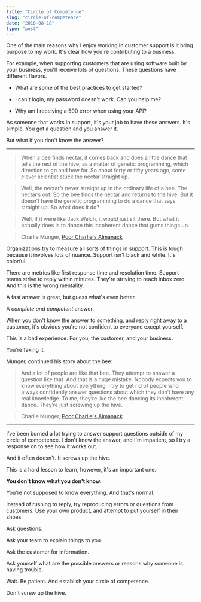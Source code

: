 ```yaml
---
title: "Circle of Competence"
slug: "circle-of-competence"
date: "2018-08-18"
type: "post"
---
```


One of the main reasons why I enjoy working in customer support is it bring purpose to my work. It's clear how you're contributing to a business. 

For example, when supporting customers that are using software built by your business, you'll receive lots of questions. These questions have different flavors. 

- What are some of the best practices to get started? 

- I can't login, my password doesn't work. Can you help me? 

- Why am I receiving a 500 error when using your API? 

As someone that works in support, it's your job to have these answers. It's simple. You get a question and you answer it. 

But what if you don't know the answer? 

* * * 

> When a bee finds nectar, it comes back and does a little dance that tells the rest of the hive, as a matter of genetic programming, which direction to go and how far. So about forty or fifty years ago, some clever scientist stuck the nectar straight up. 

> Well, the nectar’s never straight up in the ordinary life of a bee. The nectar’s out. So the bee finds the nectar and returns to the hive. But it doesn’t have the genetic programming to do a dance that says straight up. So what does it do?

> Well, if it were like Jack Welch, it would just sit there. But what it actually does is to dance this incoherent dance that gums things up. 

> Charlie Munger, [Poor Charlie's Almanack](https://www.amazon.com/Poor-Charlies-Almanack-Charles-Expanded/dp/1578645018)

Organizations try to measure all sorts of things in support. This is tough because it involves lots of nuance. Support isn't black and white. It's colorful. 

There are metrics like first response time and resolution time. Support teams strive to reply within minutes. They're striving to reach inbox zero. And this is the wrong mentality. 

A fast answer is great, but guess what's even better. 

A *complete and competent* answer. 

When you don't know the answer to something, and reply right away to a customer, it's obvious you're not confident to everyone except yourself. 

This is a bad experience. For you, the customer, and your business. 

You're faking it. 

Munger, continued his story about the bee: 

> And a lot of people are like that bee. They attempt to answer a question like that. And that is a huge mistake. Nobody expects you to know everything about everything. I try to get rid of people who always confidently answer questions about which they don’t have any real knowledge. To me, they’re like the bee dancing its incoherent dance. They’re just screwing up the hive.

> Charlie Munger, [Poor Charlie's Almanack](https://www.amazon.com/Poor-Charlies-Almanack-Charles-Expanded/dp/1578645018)

* * * 

I've been burned a lot trying to answer support questions outside of my circle of competence. I don't know the answer, and I'm impatient, so I try a response on to see how it works out. 

And it often doesn't. It screws up the hive. 

This is a hard lesson to learn, however, it's an important one. 

**You don't know what you don't know.** 

You're not supposed to know everything. And that's normal. 

Instead of rushing to reply, try reproducing errors or questions from customers. Use your own product, and attempt to put yourself in their shoes. 

Ask questions. 

Ask your team to explain things to you. 

Ask the customer for information. 

Ask yourself what are the possible answers or reasons why someone is having trouble. 

Wait. Be patient. And establish your circle of competence. 

Don't screw up the hive. 